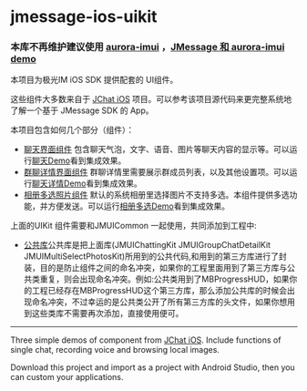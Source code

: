 # jmessage-ios-uikit
### 本库不再维护建议使用 [aurora-imui](https://github.com/jpush/aurora-imui) ，[JMessage 和 aurora-imui demo](https://github.com/jpush/aurora-imui-examples/tree/master/JMessage-example/iOS)

本项目为极光IM iOS SDK 提供配套的 UI组件。

这些组件大多数来自于 [JChat iOS](https://github.com/jpush/jchat-ios) 项目。可以参考该项目源代码来更完整系统地了解一个基于 JMessage SDK 的 App。

本项目包含如何几个部分（组件）：

- [聊天界面组件](JMUIChattingKit/) 包含聊天气泡，文字、语音、图片等聊天内容的显示等。可以运行[聊天Demo](JMUIChattingDemo/)看到集成效果。
- [群聊详情界面组件](JMUIGroupChatDetailKit/) 群聊详情里需要展示群成员列表，以及其他设置项。可以运行[聊天详情Demo](JMUIGroupChatDetailDemo/)看到集成效果。
- [相册多选照片组件](JMUIMultiSelectPhotosKit/) 默认的系统相册里选择图片不支持多选。本组件提供多选功能，并方便发送。可以运行[相册多选Demo](JMUIMultiSelectPhotosDemo/)看到集成效果。

上面的UIKit 组件需要和JMUICommon 一起使用，共同添加到工程中:

- [公共库](JMUICommon/)公共库是把上面库(JMUIChattingKit JMUIGroupChatDetailKit JMUIMultiSelectPhotosKit)所用到的公共代码,和用到的第三方库进行了封装，目的是防止组件之间的命名冲突，如果你的工程里面用到了第三方库与公共类重复，则会出现命名冲突。例如:公共类用到了MBProgressHUD，如果你的工程已经存在MBProgressHUD这个第三方库，那么添加公共库的时候会出现命名冲突，不过幸运的是公共类公开了所有第三方库的头文件，如果你想用到这些类库不需要再次添加，直接使用便可。

-----------------

Three simple demos of component from [JChat iOS](https://github.com/jpush/jchat-ios). Include functions of single chat, recording voice and browsing local images. 

Download this project and import as a project with Android Studio, then you can custom your applications.
